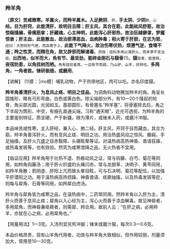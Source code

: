 ### 羚羊角

**〔原文〕苦咸微寒。羊属火，而羚羊属木。入足厥阴**、<small>肝。</small>**手太阴、少阴**<small>肺、心</small>**经。目为肝窍，此能清肝，故明目去障；肝主风，其合在筋，此能祛风舒筋，故治惊痫搐搦，骨痛筋挛；肝藏魂，心主神明，此能泻心肝邪热，故治狂越僻谬，梦魇惊骇；肝主血，此能散血，故治瘀滞恶血，血痢肿毒；相火寄于肝胆，在志为怒**，<small>经曰：大怒则形气绝，而血菀于上，</small>**此能下气降火，故治伤寒伏热，烦懑气逆，食噎不通；羚之性灵，而精在角，故又辟邪而解诸毒**。<small>昂按：痘科多用以清肝火，而本草不言治痘。</small>**出西地，似羊而大，角有节、最坚劲，能碎金刚石与貘骨**(1)。**貘**<small>音麦，能食铁。</small>**夜宿防患，以角挂树而栖。**<small>角有挂纹者真。一边有节而疏，乃山驴、山羊，非羚也。</small>**多两角，一角者胜。锉研极细，或磨用**。

【讲解】	(1)摸：［mo模］哺乳动物，产于热带地区，肉可以吃。亦名印度貘。

**羚羊角善清肝火，为息风止痉、明目之佳品**。为洞角科动物赛加羚羊的角。角呈长圆锥形，略有弓形弯曲，白色或黄白色。除尖端部分外，有10—20个隆起的轮脊，角尖部光圆，光润如玉。基部圆形，有骨塞名“羚羊塞”，将骨塞除去后，角之下半段为筒形、中空，有细孔直通尖端，习称“通天眼”，近光可透视，为羚羊角的主要鉴别特征。质坚硬。产于新疆。磅为薄片，或锉末入药，或磨汁冲服。

本品味苦咸性寒，主入肝经，兼入心、肺二经。肝主风，开窍于目而藏血，其合为筋。羚羊角善泻肝火，而有息风止痉、明目之功。用治热盛风动之惊风、癫痫，手足抽搐，及肝火亢盛之目赤翳障、头痛眩晕等证。对温热病高热神昏、谵语狂躁，或热毒发斑等，也有效验。然究为咸寒泄降之品，无火热者不宜用。

【临证应用】羚羊角用于壮热不退、热极动风之证，常与钩藤、白芍、菊花等同用，如羚角钩藤汤；用于肝火炽盛的头痛闫赤，常与龙胆草、决明子、黄芩同用，如羚羊角散；若阴虛、肝阳上亢而致头晕目眩，可与石决明、菊花等配伍，以加强平肝潜阳之功。用于温热病高热烦躁、神昏谵语、痉厥抽搐，以及热毒发斑等症，则每与犀角、石膏等同用，如羚犀白虎汤。

羚羊角与犀角皆为咸寒之品，在温热病中，二药常同用。然羚羊角以入肝为主，清肝火而善于息风止痉；犀角以入心经为主，泻心火而善于凉血解毒。故见神昏者，多用犀角，而神昏兼痉厥者，则需犀、羚合用。故前人云：“在肝之病，必用羚羊，亦犹在心之病，必用犀角也。”

【用量用法】1—3克。入汤剂宜另煎冲服；锉末或磨汁服，每次0.3—0.6克。

本品价格昂贵，现有山羊角代用者，功效与羚羊角大致相似，但作用较弱，剂量须加大，常用至10—30克。
